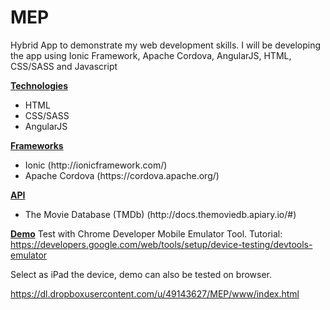 # MEP
Hybrid App to demonstrate my web development skills. I will be developing the app using Ionic Framework, Apache Cordova, AngularJS, HTML, CSS/SASS and Javascript


<b><u>Technologies</u></b>
<ul>
  <li>HTML</li>
  <li>CSS/SASS</li>
  <li>AngularJS</li>
</ul>

<b><u>Frameworks</u></b>
<ul>
  <li>Ionic (http://ionicframework.com/)</li>
  <li>Apache Cordova (https://cordova.apache.org/)</li>
</ul>

<b><u>API</u></b>
<ul>
  <li>The Movie Database (TMDb) (http://docs.themoviedb.apiary.io/#)</li>
</ul>

<b><u>Demo</u></b>
Test with Chrome Developer Mobile Emulator Tool. 
Tutorial: https://developers.google.com/web/tools/setup/device-testing/devtools-emulator

Select as iPad the device, demo can also be tested on browser.

https://dl.dropboxusercontent.com/u/49143627/MEP/www/index.html
